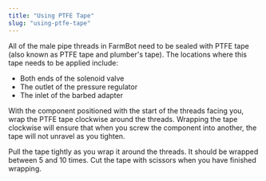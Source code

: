 ```yaml
---
title: "Using PTFE Tape"
slug: "using-ptfe-tape"
---
```


All of the male pipe threads in FarmBot need to be sealed with PTFE tape (also known as PTFE tape and plumber's tape). The locations where this tape needs to be applied include:
* Both ends of the solenoid valve
* The outlet of the pressure regulator
* The inlet of the barbed adapter

With the component positioned with the start of the threads facing you, wrap the PTFE tape clockwise around the threads. Wrapping the tape clockwise will ensure that when you screw the component into another, the tape will not unravel as you tighten.


Pull the tape tightly as you wrap it around the threads. It should be wrapped between 5 and 10 times. Cut the tape with scissors when you have finished wrapping.


